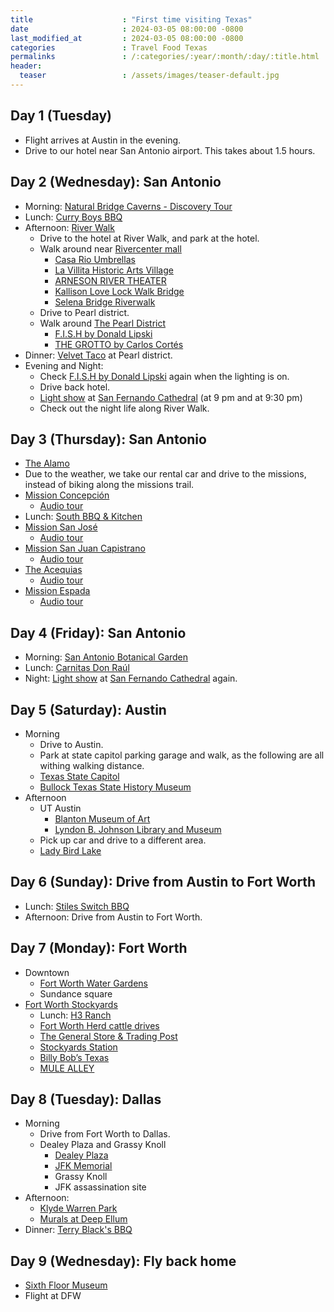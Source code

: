 ```yaml
---
title                    : "First time visiting Texas"
date                     : 2024-03-05 08:00:00 -0800
last_modified_at         : 2024-03-05 08:00:00 -0800
categories               : Travel Food Texas
permalinks               : /:categories/:year/:month/:day/:title.html
header:
  teaser                 : /assets/images/teaser-default.jpg
---
```


## Day 1 (Tuesday)

- Flight arrives at Austin in the evening.
- Drive to our hotel near San Antonio airport. This takes about 1.5 hours.

## Day 2 (Wednesday): San Antonio

- Morning: [Natural Bridge Caverns - Discovery Tour](https://naturalbridgecaverns.com/discoverytour/)
- Lunch: [Curry Boys BBQ](https://www.curryboysbbq.com/)
- Afternoon: [River Walk](https://www.thesanantonioriverwalk.com/)
  - Drive to the hotel at River Walk, and park at the hotel.
  - Walk around near [Rivercenter mall](https://shoprivercenter.com/)
    - [Casa Rio Umbrellas](https://www.imagesfromtexas.com/photo/colorful-umbrellas-along-the-riverwalk-1231-1/)
    - [La Villita Historic Arts Village](https://www.lavillitasanantonio.com/)
    - [ARNESON RIVER THEATER](https://do210.com/venues/arneson-river-theater)
    - [Kallison Love Lock Walk Bridge](https://thesanantoniothings.com/love-lock-bridge-san-antonio/)
    - [Selena Bridge Riverwalk](https://www.instagram.com/explore/locations/284520760/selena-bridge-riverwalk/)
  - Drive to Pearl district.
  - Walk around [The Pearl District](https://atpearl.com/)
    - [F.I.S.H by Donald Lipski](https://sariverfound.org/portfolio/fish-donald-lipski/)
    - [THE GROTTO by Carlos Cortés](https://www.sariverfoundation.org/portfolio/the-grotto-carlos-cortes/)
- Dinner: [Velvet Taco](https://www.velvettaco.com/location/the-pearl/) at Pearl district.
- Evening and Night:
  - Check [F.I.S.H by Donald Lipski](https://sariverfound.org/portfolio/fish-donald-lipski/) again when the lighting is on.
  - Drive back hotel.
  - [Light show](https://www.mainplaza.org/san-antonio-the-saga/) at [San Fernando Cathedral](https://sfcathedral.org/) (at 9 pm and at 9:30 pm)
  - Check out the night life along River Walk.

## Day 3 (Thursday): San Antonio

- [The Alamo](https://www.thealamo.org/)
- Due to the weather, we take our rental car and drive to the missions, instead of biking along the missions trail.
- [Mission Concepción](https://www.nps.gov/saan/planyourvisit/concepcion.htm)
  - [Audio tour](https://www.worldheritagesa.com/Missions/Mission-Concepci-oacuten/Concepci-oacuten-Audio-Tour)
- Lunch: [South BBQ & Kitchen](https://www.southbbqkitchen.com/)
- [Mission San José](https://www.nps.gov/saan/planyourvisit/sanjose.htm)
  - [Audio tour](https://www.worldheritagesa.com/Missions/Mission-San-Jos-eacute/San-Jos-eacute-Audio-Tour)
- [Mission San Juan Capistrano](https://www.nps.gov/saan/learn/historyculture/sanjuanhistory1.htm)
  - [Audio tour](https://www.worldheritagesa.com/Missions/Mission-San-Juan/San-Juan-Audio-Tour)
- [The Acequias](https://www.nps.gov/saan/learn/historyculture/acequias.htm)
  - [Audio tour](https://www.worldheritagesa.com/Missions/The-Acequias/Acequias-Audio-Tour)
- [Mission Espada](https://www.nps.gov/saan/learn/historyculture/espadahistory1.htm)
  - [Audio tour](https://www.worldheritagesa.com/Missions/Mission-Espada/Espada-Audio-Tour)

## Day 4 (Friday): San Antonio

- Morning: [San Antonio Botanical Garden](https://www.sabot.org/)
- Lunch: [Carnitas Don Raúl](https://www.facebook.com/carnitas.don.raul.usa/)
- Night: [Light show](https://www.mainplaza.org/san-antonio-the-saga/) at [San Fernando Cathedral](https://sfcathedral.org/) again.

## Day 5 (Saturday): Austin

- Morning
  - Drive to Austin.
  - Park at state capitol parking garage and walk, as the following are all withing walking distance.
  - [Texas State Capitol](https://tspb.texas.gov/prop/tc/tc/capitol.html)
  - [Bullock Texas State History Museum](https://www.thestoryoftexas.com/)
- Afternoon
  - UT Austin
    - [Blanton Museum of Art](https://blantonmuseum.org/)
    - [Lyndon B. Johnson Library and Museum](https://www.lbjlibrary.org/)
  - Pick up car and drive to a different area.
  - [Lady Bird Lake](https://www.austintexas.org/austin-insider-blog/post/your-guide-to-paddling-lady-bird-lake/)

## Day 6 (Sunday): Drive from Austin to Fort Worth

- Lunch: [Stiles Switch BBQ](https://stilesswitchbbq.com/)
- Afternoon: Drive from Austin to Fort Worth.

## Day 7 (Monday): Fort Worth

- Downtown
  - [Fort Worth Water Gardens](https://www.fortworth.com/listings/fort-worth-water-gardens/2989/)
  - Sundance square
- [Fort Worth Stockyards](https://www.fortworthstockyards.org/)
  - Lunch: [H3 Ranch](https://www.h3ranch.com/)
  - [Fort Worth Herd cattle drives](https://www.fortworthstockyards.org/things-do/fort-worth-herd-cattle-drive)
  - [The General Store & Trading Post](https://www.fortworthstockyards.org/shop/general-store-trading-post)
  - [Stockyards Station](https://www.fortworthstockyards.org/shop/stockyards-station)
  - [Billy Bob’s Texas](https://billybobstexas.com/)
  - [MULE ALLEY](https://www.fortworth.com/listings/mule-alley/9347/)

## Day 8 (Tuesday): Dallas

- Morning
  - Drive from Fort Worth to Dallas.
  - Dealey Plaza and Grassy Knoll
    - [Dealey Plaza](https://dealeyplaza.jfk.org/)
    - [JFK Memorial](https://www.visitdallas.com/directory/john-f-kennedy-memorial/)
    - Grassy Knoll
    - JFK assassination site
- Afternoon:
  - [Klyde Warren Park](https://www.klydewarrenpark.org/)
  - [Murals at Deep Ellum](https://www.deepellumtexas.com/10-classic-deep-ellum-murals-guide/)
- Dinner: [Terry Black's BBQ](https://terryblacksbbq.com/)

## Day 9 (Wednesday): Fly back home

- [Sixth Floor Museum](https://www.jfk.org/)
- Flight at DFW
